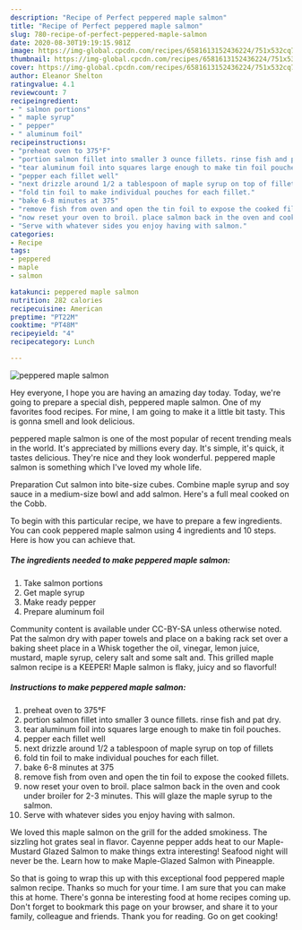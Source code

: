 ```yaml
---
description: "Recipe of Perfect peppered maple salmon"
title: "Recipe of Perfect peppered maple salmon"
slug: 780-recipe-of-perfect-peppered-maple-salmon
date: 2020-08-30T19:19:15.981Z
image: https://img-global.cpcdn.com/recipes/6581613152436224/751x532cq70/peppered-maple-salmon-recipe-main-photo.jpg
thumbnail: https://img-global.cpcdn.com/recipes/6581613152436224/751x532cq70/peppered-maple-salmon-recipe-main-photo.jpg
cover: https://img-global.cpcdn.com/recipes/6581613152436224/751x532cq70/peppered-maple-salmon-recipe-main-photo.jpg
author: Eleanor Shelton
ratingvalue: 4.1
reviewcount: 7
recipeingredient:
- " salmon portions"
- " maple syrup"
- " pepper"
- " aluminum foil"
recipeinstructions:
- "preheat oven to 375°F"
- "portion salmon fillet into smaller 3 ounce fillets. rinse fish and pat dry."
- "tear aluminum foil into squares large enough to make tin foil pouches."
- "pepper each fillet well"
- "next drizzle around 1/2 a tablespoon of maple syrup on top of fillets"
- "fold tin foil to make individual pouches for each fillet."
- "bake 6-8 minutes at 375"
- "remove fish from oven and open the tin foil to expose the cooked fillets."
- "now reset your oven to broil. place salmon back in the oven and cook under broiler for 2-3 minutes.  This will glaze the maple syrup to the salmon."
- "Serve with whatever sides you enjoy having with salmon."
categories:
- Recipe
tags:
- peppered
- maple
- salmon

katakunci: peppered maple salmon 
nutrition: 282 calories
recipecuisine: American
preptime: "PT22M"
cooktime: "PT48M"
recipeyield: "4"
recipecategory: Lunch

---
```



![peppered maple salmon](https://img-global.cpcdn.com/recipes/6581613152436224/751x532cq70/peppered-maple-salmon-recipe-main-photo.jpg)

Hey everyone, I hope you are having an amazing day today. Today, we're going to prepare a special dish, peppered maple salmon. One of my favorites food recipes. For mine, I am going to make it a little bit tasty. This is gonna smell and look delicious.

peppered maple salmon is one of the most popular of recent trending meals in the world. It's appreciated by millions every day. It's simple, it's quick, it tastes delicious. They're nice and they look wonderful. peppered maple salmon is something which I've loved my whole life.

Preparation Cut salmon into bite-size cubes. Combine maple syrup and soy sauce in a medium-size bowl and add salmon. Here&#39;s a full meal cooked on the Cobb.


To begin with this particular recipe, we have to prepare a few ingredients. You can cook peppered maple salmon using 4 ingredients and 10 steps. Here is how you can achieve that.

<!--inarticleads1-->

##### The ingredients needed to make peppered maple salmon:

1. Take  salmon portions
1. Get  maple syrup
1. Make ready  pepper
1. Prepare  aluminum foil


Community content is available under CC-BY-SA unless otherwise noted. Pat the salmon dry with paper towels and place on a baking rack set over a baking sheet place in a Whisk together the oil, vinegar, lemon juice, mustard, maple syrup, celery salt and some salt and. This grilled maple salmon recipe is a KEEPER! Maple salmon is flaky, juicy and so flavorful! 

<!--inarticleads2-->

##### Instructions to make peppered maple salmon:

1. preheat oven to 375°F
1. portion salmon fillet into smaller 3 ounce fillets. rinse fish and pat dry.
1. tear aluminum foil into squares large enough to make tin foil pouches.
1. pepper each fillet well
1. next drizzle around 1/2 a tablespoon of maple syrup on top of fillets
1. fold tin foil to make individual pouches for each fillet.
1. bake 6-8 minutes at 375
1. remove fish from oven and open the tin foil to expose the cooked fillets.
1. now reset your oven to broil. place salmon back in the oven and cook under broiler for 2-3 minutes.  This will glaze the maple syrup to the salmon.
1. Serve with whatever sides you enjoy having with salmon.


We loved this maple salmon on the grill for the added smokiness. The sizzling hot grates seal in flavor. Cayenne pepper adds heat to our Maple-Mustard Glazed Salmon to make things extra interesting! Seafood night will never be the. Learn how to make Maple-Glazed Salmon with Pineapple. 

So that is going to wrap this up with this exceptional food peppered maple salmon recipe. Thanks so much for your time. I am sure that you can make this at home. There's gonna be interesting food at home recipes coming up. Don't forget to bookmark this page on your browser, and share it to your family, colleague and friends. Thank you for reading. Go on get cooking!
